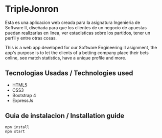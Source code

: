 # TripleJonron
Esta es una aplicacion web creada para la asignatura Ingenieria de Software II, diseñada para que los clientes de un negocio de apuestas puedan realizarlas en linea, ver estadisticas sobre los partidos, tener un perfil y entre otras cosas.

This is a web app developed for our Software Engineering II asignment, the app's purpose is to let the clients of a betting company place their bets online, see match statistics, have a unique profile and more.

## Tecnologias Usadas / Technologies used
* HTML5
* CSS3
* Bootstrap 4
* ExpressJs

## Guia de instalacion / Installation guide
```
npm install
npm start
```
